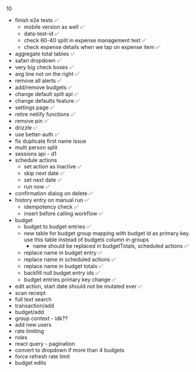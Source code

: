 10
- finish e2e tests ✅
    - mobile version as well ✅
    - data-test-id ✅
    - check 60-40 split in expense management test ✅
    - check expense details when we tap on expense item ✅
- aggregate total tables ✅
- safari dropdown ✅
- very big check boxes ✅
- avg line not on the right ✅
- remove all alerts ✅
- add/remove budgets ✅ 
- change default split api ✅
- change defaults feature ✅
- settings page ✅
- retire netlify functions ✅
- remove pin ✅
- drizzle ✅
- use better-auth ✅
- fix duplicate first name issue
- multi person split
- sessions api - d1
- schedule actions
    - set action as inactive ✅
    - skip next date ✅
    - set next date ✅
    - run now ✅
- confirmation dialog on delete ✅
- history entry on manual run ✅
    - idempotency check ✅
    - insert before calling workflow ✅
- budget 
    - budget to budget entries ✅
    - new table for budget group mapping with budget id as primary key. use this table instead of budgets column in groups
        - name should be replaced in budgetTotals, scheduled actions ✅
    - replace name in budget entry ✅
    - replace name in scheduled actions ✅
    - replace name in budget totals ✅
    - backfill null budget entry ids ✅
    - budget entries primary key change ✅
- edit action, start date should not be mutated ever ✅
- scan receipt
- full text search
- transaction/add
- budget/add
- group context - idk??
- add new users
- rate limiting
- roles
- react query - pagination
- convert to dropdown if more than 4 budgets
- force refresh rate limit
- budget edits